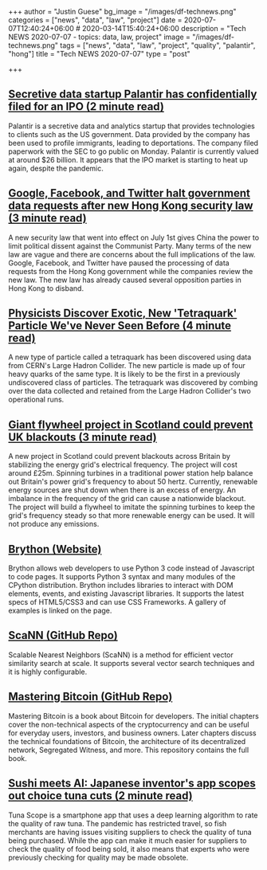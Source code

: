 +++
author = "Justin Guese"
bg_image = "/images/df-technews.png"
categories = ["news", "data", "law", "project"]
date = 2020-07-07T12:40:24+06:00 # 2020-03-14T15:40:24+06:00
description = "Tech NEWS 2020-07-07 - topics: data, law, project"
image = "/images/df-technews.png"
tags = ["news", "data", "law", "project", "quality", "palantir", "hong"]
title = "Tech NEWS 2020-07-07"
type = "post"

+++

## [Secretive data startup Palantir has confidentially filed for an IPO (2 minute read)](https://techcrunch.com/2020/07/06/secretive-data-startup-palantir-has-confidentially-filed-for-an-ipo//1/0100017328c306d2-565774ee-b9a9-4bd9-8e29-912c418d436b-000000/msAeeRtILLWTt-dCZoAJmgmc7MmV2NlNbf1lPJf4B8A=148)

Palantir is a secretive data and analytics startup that provides technologies to clients such as the US government. Data provided by the company has been used to profile immigrants, leading to deportations. The company filed paperwork with the SEC to go public on Monday. Palantir is currently valued at around $26 billion. It appears that the IPO market is starting to heat up again, despite the pandemic.

## [Google, Facebook, and Twitter halt government data requests after new Hong Kong security law (3 minute read)](https://www.theverge.com/2020/7/6/21314900/google-facebook-twitter-hong-kong-government-data-china?scrolla=5eb6d68b7fedc32c19ef33b4/1/0100017328c306d2-565774ee-b9a9-4bd9-8e29-912c418d436b-000000/b9Znn_GR6XtLtqxfmg1SlPDl48gDWwKTcLMTa711-dg=148)

A new security law that went into effect on July 1st gives China the power to limit political dissent against the Communist Party. Many terms of the new law are vague and there are concerns about the full implications of the law. Google, Facebook, and Twitter have paused the processing of data requests from the Hong Kong government while the companies review the new law. The new law has already caused several opposition parties in Hong Kong to disband.

## [Physicists Discover Exotic, New 'Tetraquark' Particle We've Never Seen Before (4 minute read)](https://www.sciencealert.com/physicists-have-discovered-a-new-tetraquark-and-it-s-extremely-charming/1/0100017328c306d2-565774ee-b9a9-4bd9-8e29-912c418d436b-000000/zxSb-GXciQZuynFb5XbdEmNibtHPP70xVaBcMKYBowc=148)

A new type of particle called a tetraquark has been discovered using data from CERN's Large Hadron Collider. The new particle is made up of four heavy quarks of the same type. It is likely to be the first in a previously undiscovered class of particles. The tetraquark was discovered by combing over the data collected and retained from the Large Hadron Collider's two operational runs.

## [Giant flywheel project in Scotland could prevent UK blackouts (3 minute read)](https://www.theguardian.com/business/2020/jul/06/giant-flywheel-project-in-scotland-could-prevent-uk-blackouts-energy/1/0100017328c306d2-565774ee-b9a9-4bd9-8e29-912c418d436b-000000/JSR8FiB6REVHRyJ3wTjhLx9KS4KUwM83bjX6Ek1u2LA=148)

A new project in Scotland could prevent blackouts across Britain by stabilizing the energy grid's electrical frequency. The project will cost around £25m. Spinning turbines in a traditional power station help balance out Britain's power grid's frequency to about 50 hertz. Currently, renewable energy sources are shut down when there is an excess of energy. An imbalance in the frequency of the grid can cause a nationwide blackout. The project will build a flywheel to imitate the spinning turbines to keep the grid's frequency steady so that more renewable energy can be used. It will not produce any emissions.

## [Brython (Website)](https://brython.info//1/0100017328c306d2-565774ee-b9a9-4bd9-8e29-912c418d436b-000000/nwsI4CVS9EVZDvIe1hG5tmyTsP1YkwnESPKCragEbbs=148)

Brython allows web developers to use Python 3 code instead of Javascript to code pages. It supports Python 3 syntax and many modules of the CPython distribution. Brython includes libraries to interact with DOM elements, events, and existing Javascript libraries. It supports the latest specs of HTML5/CSS3 and can use CSS Frameworks. A gallery of examples is linked on the page.

## [ScaNN (GitHub Repo)](https://github.com/google-research/google-research/tree/master/scann/1/0100017328c306d2-565774ee-b9a9-4bd9-8e29-912c418d436b-000000/0_3reRFVC7MqipIli1yyhh7oWy0D8ht27f9NY4S5lrg=148)

Scalable Nearest Neighbors (ScaNN) is a method for efficient vector similarity search at scale. It supports several vector search techniques and it is highly configurable.

## [Mastering Bitcoin (GitHub Repo)](https://github.com/bitcoinbook/bitcoinbook/1/0100017328c306d2-565774ee-b9a9-4bd9-8e29-912c418d436b-000000/nvP-vuidgoAkALIewpF4OTlgKc6gfgVCAyx_Guffvv8=148)

Mastering Bitcoin is a book about Bitcoin for developers. The initial chapters cover the non-technical aspects of the cryptocurrency and can be useful for everyday users, investors, and business owners. Later chapters discuss the technical foundations of Bitcoin, the architecture of its decentralized network, Segregated Witness, and more. This repository contains the full book.

## [Sushi meets AI: Japanese inventor's app scopes out choice tuna cuts (2 minute read)](https://www.reuters.com/article/us-japan-tech-ai-tuna-idUSKBN24415L/1/0100017328c306d2-565774ee-b9a9-4bd9-8e29-912c418d436b-000000/pqxgKkvmGarrxwqhQENzEUkh6kAXs3-Bwkd0LB1ZhYw=148)

Tuna Scope is a smartphone app that uses a deep learning algorithm to rate the quality of raw tuna. The pandemic has restricted travel, so fish merchants are having issues visiting suppliers to check the quality of tuna being purchased. While the app can make it much easier for suppliers to check the quality of food being sold, it also means that experts who were previously checking for quality may be made obsolete.

